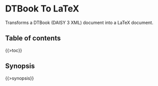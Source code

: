 <link rel="dp2:permalink" href="http://daisy.github.io/pipeline/Get-Help/User-Guide/Scripts/dtbook-to-latex/"/>
<link rev="dp2:doc" href="../src/main/resources/xml/dtbook-to-latex.xpl"/>
<link rel="rdf:type" href="http://www.daisy.org/ns/pipeline/userdoc"/>

# DTBook To LaTeX

Transforms a DTBook (DAISY 3 XML) document into a LaTeX document.

## Table of contents

{{>toc}}

## Synopsis

{{>synopsis}}
